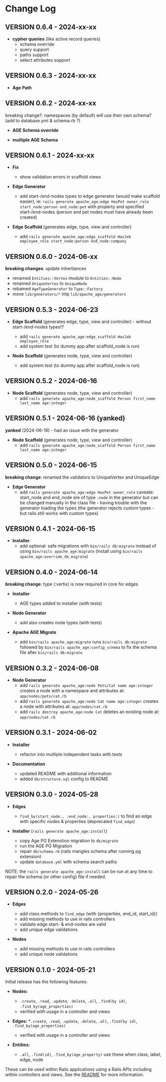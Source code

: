# Change Log

## VERSION 0.6.4 - 2024-xx-xx

- **cypher queries** (like active record queries)
  * schema override
  * query support
  * paths support
  * select attributes support

## VERSION 0.6.3 - 2024-xx-xx

- **Age Path**

## VERSION 0.6.2 - 2024-xx-xx

breaking change?: namespaces (by default) will use their own schema? (add to database.yml & schema.rb ?)

- **AGE Schema override**

- **multiple AGE Schema**

## VERSION 0.6.1 - 2024-xx-xx

- **Fix**
  * show validation errors in scaffold views

- **Edge Generator**
  * add start-/end-nodes types to edge generator (would make scaffold easier), ie:
    `rails generate apache_age:edge HasPet owner_role start_node:person end_node:pet`
    with property and specified start-/end-nodes (person and pet nodes must have already been created)

- **Edge Scaffold** (generates edge, type, view and controller)
  * add `rails generate apache_age:edge_scaffold HasJob employee_role start_node:person end_node:company`

## VERSION 0.6.0 - 2024-06-xx

**breaking changes**: update inhertiances
  * renamed `Entities::Vertex` module to `Entities::Node`
  * renamed `UniqueVertex` to `UniqueNode`
  * rebamed `AgeTypeGenerator` to `Type::Factory`
  * move `lib/generators/*` intp `lib/apache_age/generators`

## VERSION 0.5.3 - 2024-06-23

- **Edge Scaffold** (generates edge, type, view and controller) - without start-/end-nodes types!?
  * add `rails generate apache_age:edge_scaffold HasJob employee_role`
  * add system test (to dummy app after scaffold_node is run)

- **Node Scaffold** (generates node, type, view and controller)
  * add system test (to dummy app after scaffold_node is run)

## VERSION 0.5.2 - 2024-06-16

- **Node Scaffold** (generates node, type, view and controller)
  * add `rails generate apache_age:node_scaffold Person first_name last_name age:integer`

## VERSION 0.5.1 - 2024-06-16 (yanked)

**yanked** (2024-06-16) - had an issue with the generator

- **Node Scaffold** (generates node, type, view and controller)
  * add `rails generate apache_age:node_scaffold Person first_name last_name age:integer`

## VERSION 0.5.0 - 2024-06-15

**breaking change**: renamed the validators to UniqueVertex and UniqueEdge

- **Edge Generator**
  * add `rails generate apache_age:edge HasPet owner_role`
    caveate: start_node and end_node are of type `:node` in the generator but can be changed manually in the class file - having trouble with the generator loading the types (the generator rejects custom types - but rails still works with custom types)

## VERSION 0.4.1 - 2024-06-15

- **Installer**
  * add optional: safe migrations with `bin/rails db:migrate` instead of using `bin/rails apache_age:migrate`
    (install using `bin/rails apache_age:override_db_migrate`)

## VERSION 0.4.0 - 2024-06-14

**breaking change**: type (:vertix) is now required in core for edges

- **Installer**
  * AGE types added to installer (with tests)

- **Node Generator**
  * add also creates node types (with tests)

- **Apache AGE Migrate**
  * add `bin/rails apache_age:migrate` runs `bin/rails db:migrate` followed by `bin/rails apache_age:config_schema` to fix the schema file after `bin/rails db:migrate`

## VERSION 0.3.2 - 2024-06-08

- **Node Generator**
  * add `rails generate apache_age:node Pets/Cat name age:integer` creates a node with a namespace and attributes at: `app/nodes/pets/cat.rb`
  * add `rails generate apache_age:node Cat name age:integer` creates a node with attributes at:  `app/nodes/cat.rb`
  * add `rails destroy apache_age:node Cat` deletes an existing node at: `app/nodes/cat.rb`

## VERSION 0.3.1 - 2024-06-02

- **Installer**
  * refactor into multiple independent tasks with tests

- **Documentation**
  * updated README with additional information
  * added `db/structure.sql` config to README

## VERSION 0.3.0 - 2024-05-28

- **Edges**
  * `find_by(start_node:, :end_node:, properties:)` to find an edge with specific nodes & properties (deprecated `find_edge`)

- **Installer** (`rails generate apache_age:install`)
  * copy Age PG Extenstion migration to `db/migrate`
  * run the AGE PG Migration
  * repair `db/schema.rb` (rails mangles schema after running pg extension)
  * update `database.yml` with schema search paths

NOTE: the `rails generate apache_age:install` can be run at any time to repair the schema (or other config) file if needed.

## VERSION 0.2.0 - 2024-05-26

- **Edges**
  * add class methods to `find_edge` (with {properties, end_id, start_id})
  * add missing methods to use in rails controllers
  * validate edge start- & end-nodes are valid
  * add unique edge validations

- **Nodes**
  * add missing methods to use in rails controllers
  * add unique node validations

## VERSION 0.1.0 - 2024-05-21

Initial release has the following features:

- **Nodes:**
  * `.create`, `.read`, `.update`, `.delete`, `.all`, `.find(by id)`, `.find_by(age_properties)`
  * verified with usage in a controller and views

- **Edges:**
  *`.create`, `.read`, `.update`, `.delete`, `.all`, `.find(by id)`, `.find_by(age_properties)`
  * verified with usage in a controller and views

- **Entities:**
  * `.all`, `.find(id)`, `.find_by(age_property)` use these when class, label, edge, node

These can be used within Rails applications using a Rails APIs including within controllers and views.
See the [README](README.md) for more information.
